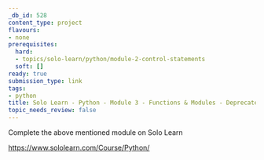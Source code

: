 ```yaml
---
_db_id: 528
content_type: project
flavours:
- none
prerequisites:
  hard:
  - topics/solo-learn/python/module-2-control-statements
  soft: []
ready: true
submission_type: link
tags:
- python
title: Solo Learn - Python - Module 3 - Functions & Modules - Deprecated
topic_needs_review: false
---
```


Complete the above mentioned module on Solo Learn

https://www.sololearn.com/Course/Python/